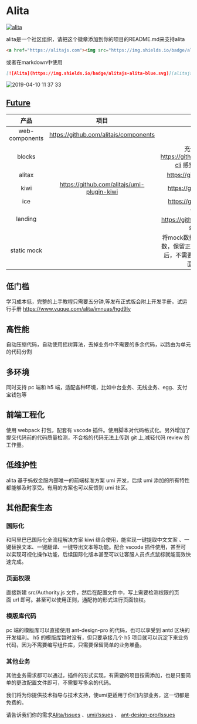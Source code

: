 # Alita
<a href="https://alitajs.com"><img src="https://img.shields.io/badge/alitajs-alita-blue.svg" alt="alita" /></a>

alita是一个社区组织，请把这个徽章添加到你的项目的README.md来支持alita

```html
<a href="https://alitajs.com"><img src="https://img.shields.io/badge/alitajs-alita-blue.svg" alt="alita" /></a>
```

或者在markdown中使用

```markdown
[![Alita](https://img.shields.io/badge/alitajs-alita-blue.svg)](alitajs.com)
```

![2019-04-10 11 37 33](https://user-images.githubusercontent.com/11746742/55874614-75875880-5bc5-11e9-8890-9d10c7f46ca9.gif)

## [Future](https://github.com/alitajs/alita/issues/1)
|产品|项目|备注|
|  :-:  | :-:  |:-:  |
|web-components| https://github.com/alitajs/components||
|blocks||充分用上抽象语法树 https://github.com/angular/angular-cli 感觉可以归到umi ui里面|
|alitax||https://github.com/refect/refect|
|kiwi|https://github.com/alitajs/umi-plugin-kiwi|https://github.com/alibaba/kiwi|
|ice||https://github.com/alibaba/ice/|
|landing||可视化编辑页面 https://github.com/ant-design/ant-design-landing|
|static mock|| 将mock数据解析成静态json，去掉参数，保留正确响应。使得 umi build 之后，不需要部署服务器就可以预览页面，用于项目演示|

## 低门槛
学习成本低，完整的上手教程只需要五分钟,等发布正式版会附上开发手册。试运行手册 https://www.yuque.com/alita/imnuas/hgd9ly
## 高性能
自动压缩代码，自动使用摇树算法，去掉业务中不需要的多余代码，以路由为单元的代码分割
## 多环境
同时支持 pc 端和 h5 端，适配各种环境，比如中台业务、无线业务、egg、支付宝钱包等
## 前端工程化
使用 webpack 打包，配套有 vscode 插件。使用脚本对代码格式化。另外增加了提交代码前的代码质量检测，不合格的代码无法上传到 git 上,减轻代码 review 的工作量。
## 低维护性
alita 基于蚂蚁金服内部唯一的前端标准方案 umi 开发，后续 umi 添加的所有特性都能够及时享受。有用的方案也可以反馈到 umi 社区。
## 其他配套生态
### 国际化
和阿里巴巴国际化全流程解决方案 kiwi 结合使用，能实现一键提取中文文案 、一键替换文本、一键翻译、一键导出文本等功能。配合 vscode 插件使用，甚至可以实现可视化操作功能，后续国际化版本甚至可以让客服人员点点鼠标就能高效快速完成。

### 页面权限
直接新建 src/Authority.js 文件，然后在配置文件中，写上需要检测权限的页面 url 即可。甚至可以使用正则，通配符的形式进行页面较权。
### 模版库代码
pc 端的模版库可以直接使用 ant-design-pro 的代码，也可以享受到 antd 区块的开发福利。
h5 的模版库暂时没有，但只要承接几个 h5 项目就可以沉淀下来业务代码，因为不需要编写组件库，只需要保留简单的业务堆叠。
### 其他业务
其他业务需求都可以通过，插件的形式实现，有需要的项目按需添加，也是只要简单的更改配置文件即可，不需要写多余的代码。

我们将为你提供技术指导与技术支持，使umi更适用于你们内部业务，这一切都是免费的。

请告诉我们你的需求[Alita/Issues](https://github.com/alitajs/alita/issues) 、[umi/Issues](https://github.com/umijs/umi/issues) 、 [ant-design-pro/Issues](https://github.com/ant-design/ant-design-pro/issues)
